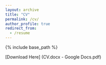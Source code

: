 ```yaml
---
layout: archive
title: "CV"
permalink: /cv/
author_profile: true
redirect_from:
  - /resume
---
```


{% include base_path %}

[Download Here] (CV.docx - Google Docs.pdf)

